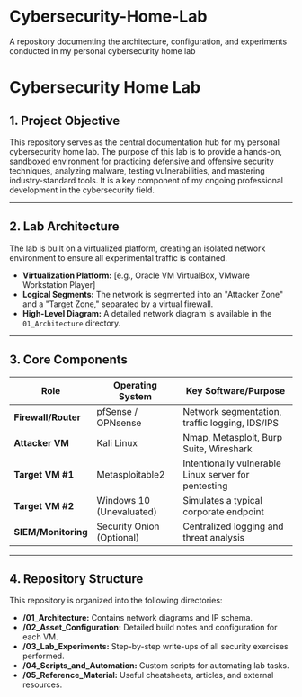 # Cybersecurity-Home-Lab
A repository documenting the architecture, configuration, and experiments conducted in my personal cybersecurity home lab


# Cybersecurity Home Lab

## 1. Project Objective

This repository serves as the central documentation hub for my personal cybersecurity home lab. The purpose of this lab is to provide a hands-on, sandboxed environment for practicing defensive and offensive security techniques, analyzing malware, testing vulnerabilities, and mastering industry-standard tools. It is a key component of my ongoing professional development in the cybersecurity field.

---

## 2. Lab Architecture

The lab is built on a virtualized platform, creating an isolated network environment to ensure all experimental traffic is contained.

*   **Virtualization Platform:** [e.g., Oracle VM VirtualBox, VMware Workstation Player]
*   **Logical Segments:** The network is segmented into an "Attacker Zone" and a "Target Zone," separated by a virtual firewall.
*   **High-Level Diagram:** A detailed network diagram is available in the `01_Architecture` directory.

---

## 3. Core Components

| Role              | Operating System           | Key Software/Purpose                                  |
| ----------------- | -------------------------- | ----------------------------------------------------- |
| **Firewall/Router** | pfSense / OPNsense         | Network segmentation, traffic logging, IDS/IPS        |
| **Attacker VM**     | Kali Linux                 | Nmap, Metasploit, Burp Suite, Wireshark               |
| **Target VM #1**    | Metasploitable2            | Intentionally vulnerable Linux server for pentesting  |
| **Target VM #2**    | Windows 10 (Unevaluated)   | Simulates a typical corporate endpoint                |
| **SIEM/Monitoring** | Security Onion (Optional)  | Centralized logging and threat analysis               |

---

## 4. Repository Structure

This repository is organized into the following directories:

*   **/01_Architecture:** Contains network diagrams and IP schema.
*   **/02_Asset_Configuration:** Detailed build notes and configuration for each VM.
*   **/03_Lab_Experiments:** Step-by-step write-ups of all security exercises performed.
*   **/04_Scripts_and_Automation:** Custom scripts for automating lab tasks.
*   **/05_Reference_Material:** Useful cheatsheets, articles, and external resources.

